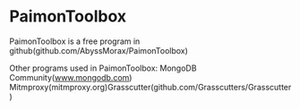 # PaimonToolbox
PaimonToolbox is a free program in github(github.com/AbyssMorax/PaimonToolbox)

Other programs used in PaimonToolbox:
MongoDB Community(www.mongodb.com)
Mitmproxy(mitmproxy.org)Grasscutter(github.com/Grasscutters/Grasscutter)
